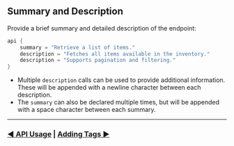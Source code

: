 ## Summary and Description

Provide a brief summary and detailed description of the endpoint:

```kotlin
api {
    summary = "Retrieve a list of items."
    description = "Fetches all items available in the inventory."
    description = "Supports pagination and filtering."
}
```

- Multiple `description` calls can be used to provide additional information.
  These will be appended with a newline character between each description.
- The `summary` can also be declared multiple times, but will be appended with a space character between each summary.

--- 

### [◄ API Usage](03.api-usage.md) | [Adding Tags ►](05.api-usage-tags.md)
